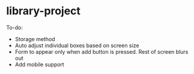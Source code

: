 # library-project

To-do:
- Storage method
- Auto adjust individual boxes based on screen size
- Form to appear only when add button is pressed. Rest of screen blurs out
- Add mobile support